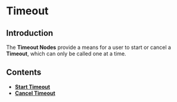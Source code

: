 # Timeout

## Introduction

The **Timeout Nodes** provide a means for a user to start or cancel a **Timeout**, which can only be called one at a time.

## Contents

* [**Start Timeout**](starttimeout.md)
* [**Cancel Timeout**](canceltimeout.md)

